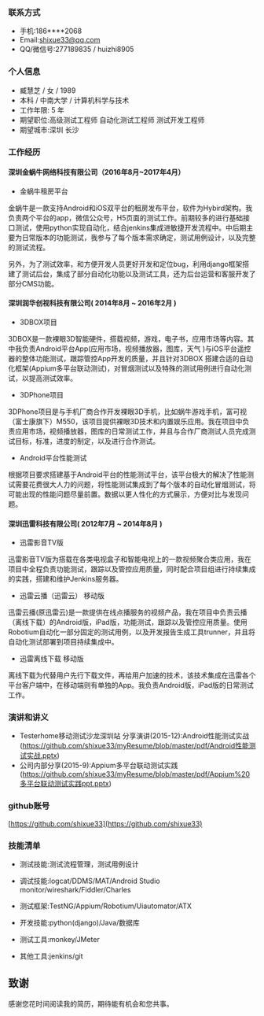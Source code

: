### 联系方式 
- 手机:186****2068 
- Email:[shixue33@qq.com](shixue33@qq.com)
- QQ/微信号:277189835 / huizhi8905 

### 个人信息 
- 臧慧芝 / 女 / 1989 
- 本科 / 中南大学 / 计算机科学与技术 
- 工作年限: 5 年 
- 期望职位:高级测试工程师 自动化测试工程师 测试开发工程师 
- 期望城市:深圳 长沙


### 工作经历 
#### 深圳金蜗牛网络科技有限公司（2016年8月~2017年4月）
- 金蜗牛租房平台

金蜗牛是一款支持Android和iOS双平台的租房发布平台，软件为Hybird架构。我负责两个平台的app，微信公众号，H5页面的测试工作。前期较多的进行基础接口测试，使用python实现自动化，结合jenkins集成进敏捷开发流程中。中后期主要为日常版本的功能测试，我参与了每个版本需求确定，测试用例设计，以及完整的测试流程。

另外，为了测试效率，和方便开发人员更好开发和定位bug，利用django框架搭建了测试后台，集成了部分自动化功能以及测试工具，还为后台运营和客服开发了部分CMS功能。

#### 深圳润华创视科技有限公司( 2014年8月 ~ 2016年2月 )
- 3DBOX项目 

3DBOX是一款裸眼3D智能硬件，搭载视频，游戏，电子书，应用市场等内容。其中我负责Android平台App(应用市场，视频播放器，图库，天气 )与iOS平台遥控器的整体功能测试，跟踪管控App开发的质量，并且针对3DBOX 搭建合适的自动化框架(Appium多平台联动测试)，对冒烟测试以及特殊的测试用例进行自动化测试，以提高测试效率。 
- 3DPhone项目

3DPhone项目是与手机厂商合作开发裸眼3D手机，比如蜗牛游戏手机，富可视（富士康旗下）M550，该项目提供裸眼3D技术和内置娱乐应用。我在项目中负责应用市场，视频播放器，图库的日常测试工作，并且与合作厂商测试人员完成测试目标，标准，进度的制定，以及进行合作测试。
- Android平台性能测试 

根据项目要求搭建基于Android平台的性能测试平台，该平台极大的解决了性能测试需要花费很大人力的问题，将性能测试集成到了每个版本的自动化冒烟测试，将可能出现的性能问题尽量前置。数据以更人性化的方式展示，方便对比与发现问题。

#### 深圳迅雷科技有限公司( 2012年7月 ~ 2014年8月 ) 
- 迅雷影音TV版

迅雷影音TV版为搭载在各类电视盒子和智能电视上的一款视频聚合类应用，我在项目中全程负责功能测试，跟踪以及管控应用质量，同时配合项目组进行持续集成的实践，搭建和维护Jenkins服务器。

- 迅雷云播（迅雷云） 移动版 

迅雷云播(原迅雷云)是一款提供在线点播服务的视频产品，我在项目中负责云播（离线下载）的Android版，iPad版，功能测试，跟踪以及管控应用质量。使用Robotium自动化一部分固定的测试用例，以及开发报告生成工具trunner，并且将自动化测试部署到项目持续集成中。 
- 迅雷离线下载 移动版 

离线下载为代替用户先行下载文件，再给用户加速的技术，该技术集成在迅雷各个平台客户端中，在移动端则有单独的App。我负责Android版，iPad版的日常测试工作。



### 演讲和讲义
- Testerhome移动测试沙龙深圳站 分享演讲(2015-12):Android性能测试实战 (https://github.com/shixue33/myResume/blob/master/pdf/Android性能测试实战.pptx) 
- 公司内部分享(2015-9):Appium多平台联动测试实践 (https://github.com/shixue33/myResume/blob/master/pdf/Appium%20多平台联动测试实践ppt.pptx) 

### github账号
[https://github.com/shixue33](https://github.com/shixue33)

### 技能清单 

- 测试技能:测试流程管理，测试用例设计

- 调试技能:logcat/DDMS/MAT/Android Studio monitor/wireshark/Fiddler/Charles

- 测试框架:TestNG/Appium/Robotium/Uiautomator/ATX

- 开发技能:python(django)/Java/数据库

- 测试工具:monkey/JMeter

- 其他工具:jenkins/git 

## 致谢 

感谢您花时间阅读我的简历，期待能有机会和您共事。 